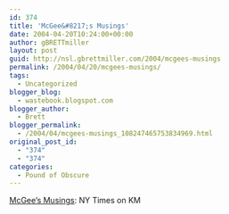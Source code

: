 ```yaml
---
id: 374
title: 'McGee&#8217;s Musings'
date: 2004-04-20T10:24:00+00:00
author: gBRETTmiller
layout: post
guid: http://nsl.gbrettmiller.com/2004/mcgees-musings
permalink: /2004/04/20/mcgees-musings/
tags:
  - Uncategorized
blogger_blog:
  - wastebook.blogspot.com
blogger_author:
  - Brett
blogger_permalink:
  - /2004/04/mcgees-musings_108247465753834969.html
original_post_id:
  - "374"
  - "374"
categories:
  - Pound of Obscure
---
```

[McGee&#8217;s Musings](http://www.mcgeesmusings.net/2004/04/19.html#a4063): NY Times on KM